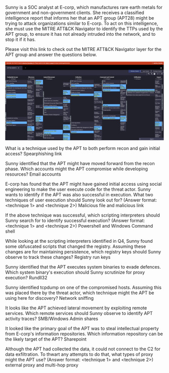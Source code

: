 Sunny is a SOC analyst at E-corp, which manufactures rare earth metals for government and non-government clients. She receives a classified intelligence report that informs her that an APT group (APT28) might be trying to attack organizations similar to E-corp. To act on this intelligence, she must use the MITRE ATT&CK Navigator to identify the TTPs used by the APT group, to ensure it has not already intruded into the network, and to stop it if it has.

Please visit this link to check out the MITRE ATT&CK Navigator layer for the APT group and answer the questions below.

![alt text](apt28mitre.png)

What is a technique used by the APT to both perform recon and gain initial access?
Spearphishing link

Sunny identified that the APT might have moved forward from the recon phase. Which accounts might the APT compromise while developing resources?
Email accounts

E-corp has found that the APT might have gained initial access using social engineering to make the user execute code for the threat actor. Sunny wants to identify if the APT was also successful in execution. What two techniques of user execution should Sunny look out for? (Answer format: <technique 1> and <technique 2>)
Malicious file and malicious link

If the above technique was successful, which scripting interpreters should Sunny search for to identify successful execution? (Answer format: <technique 1> and <technique 2>)
Powershell and Windows Command shell

While looking at the scripting interpreters identified in Q4, Sunny found some obfuscated scripts that changed the registry. Assuming these changes are for maintaining persistence, which registry keys should Sunny observe to track these changes?
Registry run keys

Sunny identified that the APT executes system binaries to evade defences. Which system binary's execution should Sunny scrutinize for proxy execution?
Rundll32

Sunny identified tcpdump on one of the compromised hosts. Assuming this was placed there by the threat actor, which technique might the APT be using here for discovery?
Network sniffing

It looks like the APT achieved lateral movement by exploiting remote services. Which remote services should Sunny observe to identify APT activity traces?
SMB/Windows Admin shares

It looked like the primary goal of the APT was to steal intellectual property from E-corp's information repositories. Which information repository can be the likely target of the APT?
Sharepoint

Although the APT had collected the data, it could not connect to the C2 for data exfiltration. To thwart any attempts to do that, what types of proxy might the APT use? (Answer format: <technique 1> and <technique 2>)
external proxy and multi-hop proxy

